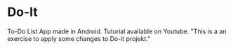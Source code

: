 # Do-It
To-Do List App made in Android. Tutorial available on Youtube.
"This is a an exercise to apply some changes to Do-it projekt."
